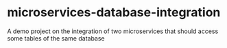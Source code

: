 # microservices-database-integration
A demo project on the integration of two microservices that should access some tables of the same database
